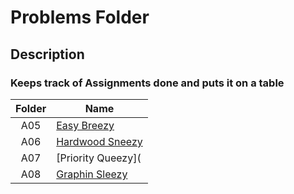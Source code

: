 # Problems Folder 

## Description
### Keeps track of Assignments done and puts it on a table 

| Folder | Name            |
| :---: | --------------- |
|  A05  | [Easy Breezy](https://github.com/UselessFuwu/4883-Prog-Tech/tree/main/Assignment/A05-%20Easy%20Breezy) |
|  A06  | [Hardwood Sneezy](https://github.com/UselessFuwu/4883-Prog-Tech/tree/main/Assignment/A06-%20Hardwood%20Sneezy) |
|  A07  | [Priority Queezy]( |
|  A08  | [Graphin Sleezy](https://github.com/UselessFuwu/4883-Prog-Tech/tree/main/Assignment/A08-%20Graphin%20Sleezy) | 
